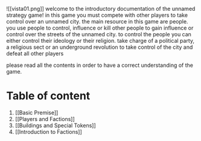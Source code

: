 ![[vista01.png]]
welcome to the introductory documentation of the unnamed strategy game!
in this game you must compete with other players to take control over an unnamed city. 
the main resource in this game are people. you use people to control, influence or kill other people to gain influence or control over the streets of the unnamed city.
to control the people you can either control their ideology or their religion. take charge of a political party, a religious sect or an underground revolution to take control of the city and defeat all other players

please read all the contents in order to have a correct understanding of the game.

# Table of content
1. [[Basic Premise]]
2. [[Players and Factions]]
3. [[Buildings and Special Tokens]]
4. [[Introduction to Factions]]
